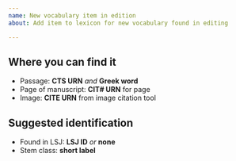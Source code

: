 ```yaml
---
name: New vocabulary item in edition
about: Add item to lexicon for new vocabulary found in editing

---
```


## Where you can find it

-   Passage:  **CTS URN** *and* **Greek word**
-  Page of manuscript:  **CIT# URN** for page
-  Image:  **CITE URN** from image citation tool

## Suggested identification

-   Found in LSJ:   **LSJ ID** *or* **none**
-   Stem class:  **short label**
